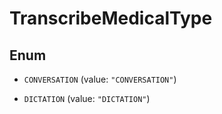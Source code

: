 

# TranscribeMedicalType

## Enum


* `CONVERSATION` (value: `"CONVERSATION"`)

* `DICTATION` (value: `"DICTATION"`)




